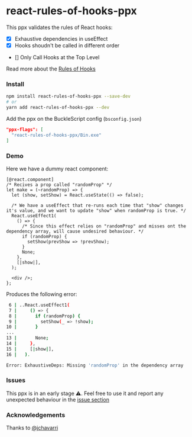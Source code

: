 # react-rules-of-hooks-ppx

This ppx validates the rules of React hooks:

- [x] Exhaustive dependencies in useEffect
- [x] Hooks shoudn't be called in different order
- [] Only Call Hooks at the Top Level

Read more about the [Rules of Hooks](https://en.reactjs.org/docs/hooks-rules.html)

### Install
```bash
npm install react-rules-of-hooks-ppx --save-dev
# or
yarn add react-rules-of-hooks-ppx --dev
```

Add the ppx on the BuckleScript config (`bsconfig.json`)
```json
"ppx-flags": [
  "react-rules-of-hooks-ppx/Bin.exe"
]
```

### Demo

Here we have a dummy react component:
```re
[@react.component]
/* Recives a prop called "randomProp" */
let make = (~randomProp) => {
  let (show, setShow) = React.useState(() => false);

  /* We have a useEffect that re-runs each time that "show" changes it's value, and we want to update "show" when randomProp is true. */
  React.useEffect1(
    () => {
      /* Since this effect relies on "randomProp" and misses ont the dependency array, will cause undesired behaviour. */
      if (randomProp) {
        setShow(prevShow => !prevShow);
      }
      None;
    },
    [|show|],
  );

  <div />;
};
```

Produces the following error:

```bash
 6 | ..React.useEffect1(
 7 |     () => {
 8 |       if (randomProp) {
 9 |         setShow(_ => !show);
10 |       }
...
13 |       None;
14 |     },
15 |     [|show|],
16 |   ).

Error: ExhaustiveDeps: Missing 'randomProp' in the dependency array
```

### Issues

This ppx is in an early stage ⚠️. Feel free to use it and report any unexpected behaviour in the [issue section](https://github.com/reason-in-barcelona/react-rules-of-hooks-ppx/issues)

### Acknowledgements
Thanks to [@jchavarri](https://github.com/jchavarri)
